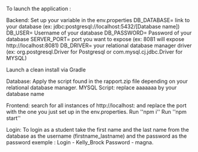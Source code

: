 To launch the application :

Backend:
Set up your variable in the env.properties 
  DB_DATABASE= link to your database (ex: jdbc:postgresql://localhost:5432/[Database name])
  DB_USER= Username of your database
  DB_PASSWORD= Password of your database
  SERVER_PORT= port you want to expose (ex: 8081 will expose http://localhost:8081)
  DB_DRIVER= your relational database manager driver (ex: org.postgresql.Driver for Postgresql or com.mysql.cj.jdbc.Driver for MYSQL)

Launch a clean install via Gradle

Database:
Apply the script found in the rapport.zip file depending on your relational database manager.
MYSQL Script: replace aaaaaaa by your database name

Frontend:
search for all instances of http://localhost: and replace the port with the one you just set up in the env.properties.
Run ''npm i''
Run ''npm start'' 

Login:
To login as a student take the first name and the last name from the database as the username (firstname_lastname) and the password as the password
exemple : Login - Kelly_Brock
          Password - magna.
